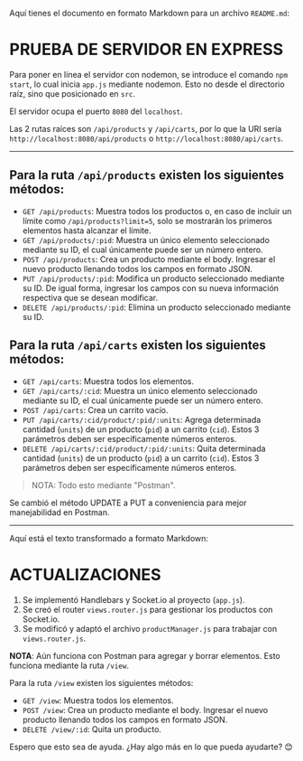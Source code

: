 Aquí tienes el documento en formato Markdown para un archivo `README.md`:

# PRUEBA DE SERVIDOR EN EXPRESS

Para poner en línea el servidor con nodemon, se introduce el comando `npm start`, lo cual inicia `app.js` mediante nodemon. Esto no desde el directorio raíz, sino que posicionado en `src`.

El servidor ocupa el puerto `8080` del `localhost`.

Las 2 rutas raíces son `/api/products` y `/api/carts`, por lo que la URI sería `http://localhost:8080/api/products` o `http://localhost:8080/api/carts`.

---

## Para la ruta `/api/products` existen los siguientes métodos:

- `GET /api/products`: Muestra todos los productos o, en caso de incluir un límite como `/api/products?limit=5`, solo se mostrarán los primeros elementos hasta alcanzar el límite.
- `GET /api/products/:pid`: Muestra un único elemento seleccionado mediante su ID, el cual únicamente puede ser un número entero.
- `POST /api/products`: Crea un producto mediante el body. Ingresar el nuevo producto llenando todos los campos en formato JSON.
- `PUT /api/products/:pid`: Modifica un producto seleccionado mediante su ID. De igual forma, ingresar los campos con su nueva información respectiva que se desean modificar.
- `DELETE /api/products/:pid`: Elimina un producto seleccionado mediante su ID.

## Para la ruta `/api/carts` existen los siguientes métodos:

- `GET /api/carts`: Muestra todos los elementos.
- `GET /api/carts/:cid`: Muestra un único elemento seleccionado mediante su ID, el cual únicamente puede ser un número entero.
- `POST /api/carts`: Crea un carrito vacío.
- `PUT /api/carts/:cid/product/:pid/:units`: Agrega determinada cantidad (`units`) de un producto (`pid`) a un carrito (`cid`). Estos 3 parámetros deben ser específicamente números enteros.
- `DELETE /api/carts/:cid/product/:pid/:units`: Quita determinada cantidad (`units`) de un producto (`pid`) a un carrito (`cid`). Estos 3 parámetros deben ser específicamente números enteros.

> NOTA: Todo esto mediante "Postman".

Se cambió el método UPDATE a PUT a conveniencia para mejor manejabilidad en Postman.

---

Aquí está el texto transformado a formato Markdown:

# ACTUALIZACIONES

1. Se implementó Handlebars y Socket.io al proyecto (`app.js`).
2. Se creó el router `views.router.js` para gestionar los productos con Socket.io.
3. Se modificó y adaptó el archivo `productManager.js` para trabajar con `views.router.js`.

**NOTA**: Aún funciona con Postman para agregar y borrar elementos. Esto funciona mediante la ruta `/view`.

Para la ruta `/view` existen los siguientes métodos:

- `GET /view`: Muestra todos los elementos.
- `POST /view`: Crea un producto mediante el body. Ingresar el nuevo producto llenando todos los campos en formato JSON.
- `DELETE /view/:id`: Quita un producto.

Espero que esto sea de ayuda. ¿Hay algo más en lo que pueda ayudarte? 😊